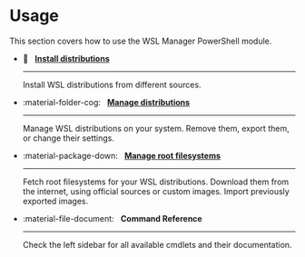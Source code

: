 # Usage

This section covers how to use the WSL Manager PowerShell module.

<div class="grid cards" markdown>

-   🚀 &nbsp; **[Install distributions](install-distributions.md)**

    ***

    Install WSL distributions from different sources.

-   :material-folder-cog: &nbsp;
    **[Manage distributions](manage-distributions.md)**

    ***

    Manage WSL distributions on your system. Remove them, export them, or change
    their settings.

-   :material-package-down: &nbsp;
    **[Manage root filesystems](manage-root-filesystems.md)**

    ***

    Fetch root filesystems for your WSL distributions. Download them from the
    internet, using official sources or custom images. Import previously
    exported images.

-   :material-file-document: &nbsp; **Command Reference**

    ***

    Check the left sidebar for all available cmdlets and their documentation.

</div>
